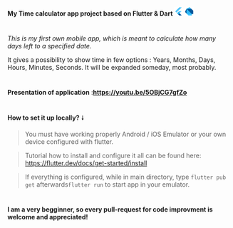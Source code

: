 #### My Time calculator app project based on Flutter &  Dart <img src="https://raw.githubusercontent.com/github/explore/80688e429a7d4ef2fca1e82350fe8e3517d3494d/topics/flutter/flutter.png" style="max-width:100%;" height="20">   <img src="https://raw.githubusercontent.com/github/explore/80688e429a7d4ef2fca1e82350fe8e3517d3494d/topics/dart/dart.png" style="max-width:100%;" height="20">

#

*This is my first own mobile app, which is meant to calculate how many days left to a specified date.*

It gives a possibility to show time in  few options : Years, Months, Days, Hours, Minutes, Seconds. It will be expanded someday, most probably. 

# 
#
#

**Presentation of application** :**https://youtu.be/5OBjCG7gfZo**

#
#

**How to set it up locally?** &#129047;

>  You must have working properly Android / iOS Emulator  or your own device configured with flutter.

>  Tutorial how to install and configure it all can be found here: https://flutter.dev/docs/get-started/install

>  If everything is configured, while in main directory, type `flutter pub get` afterwards`flutter run`  to start app in your emulator.

#
#

**I am a very begginner, so every pull-request for code improvment is welcome and appreciated!**
